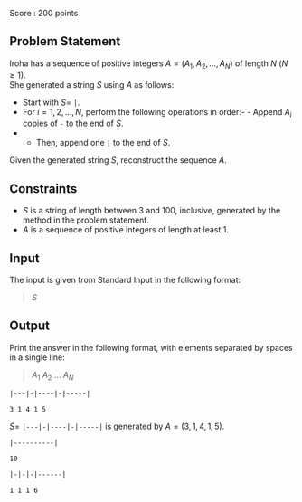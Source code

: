 Score : $200$ points

## Problem Statement

Iroha has a sequence of positive integers $A = (A_1, A_2, \dots, A_N)$ of length $N$ ($N \ge 1$).<br>
She generated a string $S$ using $A$ as follows:

- Start with $S =$ `|`.
- For $i = 1, 2, \dots, N$, perform the following operations in order:-   - Append $A_i$ copies of `-` to the end of $S$.
-   - Then, append one `|` to the end of $S$.

Given the generated string $S$, reconstruct the sequence $A$.

## Constraints

- $S$ is a string of length between $3$ and $100$, inclusive, generated by the method in the problem statement.
- $A$ is a sequence of positive integers of length at least $1$.

## Input

The input is given from Standard Input in the following format:

> $S$

## Output

Print the answer in the following format, with elements separated by spaces in a single line:

> $A_1$ $A_2$ $\dots$ $A_N$

```input1
|---|-|----|-|-----|
```

```output1
3 1 4 1 5
```

$S =$ `|---|-|----|-|-----|` is generated by $A = (3, 1, 4, 1, 5)$.

```input2
|----------|
```

```output2
10
```

```input3
|-|-|-|------|
```

```output3
1 1 1 6
```
